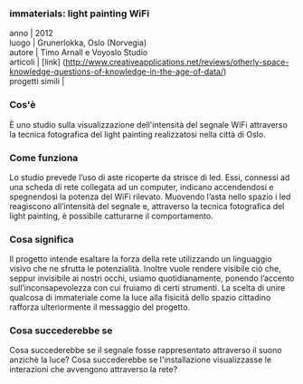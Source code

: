 ### **immaterials: light painting WiFi**
anno | 2012  
luogo | Grunerlokka, Oslo (Norvegia)<br>
autore | Timo Arnall e Voyoslo Studio <br>
articoli | [link] (http://www.creativeapplications.net/reviews/otherly-space-knowledge-questions-of-knowledge-in-the-age-of-data/) <br> 
progetti simili |



### Cos'è
È uno studio sulla visualizzazione dell'intensità del segnale WiFi attraverso la tecnica fotografica del light painting realizzatosi nella città di Oslo.

### Come funziona
Lo studio prevede l’uso di aste ricoperte da strisce di led. Essi, connessi ad una scheda di rete collegata ad un computer, indicano accendendosi e spegnendosi la potenza del WiFi rilevato. Muovendo l’asta nello spazio i led reagiscono all’intensità del segnale e, attraverso la tecnica fotografica del light painting, è possibile catturarne il comportamento.


### Cosa significa
Il progetto intende esaltare la forza della rete utilizzando un linguaggio visivo che ne sfrutta le potenzialità. Inoltre vuole rendere visibile ciò che, seppur invisibile ai nostri occhi, usiamo quotidianamente, ponendo l’accento sull’inconsapevolezza con cui fruiamo di certi strumenti. La scelta di unire qualcosa di immateriale come la luce alla fisicità dello spazio cittadino rafforza ulteriormente il messaggio del progetto.

### Cosa succederebbe se
Cosa succederebbe se il segnale fosse rappresentato attraverso il suono anzichè la luce? Cosa succederebbe se l'installazione visualizzasse le interazioni che avvengono attraverso la rete?
